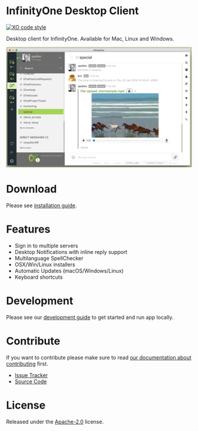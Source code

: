 # InfinityOne Desktop Client
[![XO code style](https://img.shields.io/badge/code_style-XO-5ed9c7.svg)](https://github.com/sindresorhus/xo)

Desktop client for InfinityOne. Available for Mac, Linux and Windows.

<img src="readme_hero.png"/>

# Download
Please see [installation guide](https://chat.spallen.com/help/desktop-app-install-guide).

# Features
* Sign in to multiple servers
* Desktop Notifications with inline reply support
* Multilanguage SpellChecker
* OSX/Win/Linux installers
* Automatic Updates (macOS/Windows/Linux)
* Keyboard shortcuts

# Development
Please see our [development guide](./development.md) to get started and run app locally.

# Contribute

If you want to contribute please make sure to read [our documentation about contributing](./CONTRIBUTING.md) first.

* [Issue Tracker](https://github.com/infinityoneframework/infinityone-electron/issues)
* [Source Code](https://github.com/infinityoneframework/infinityone-electron/)

# License
Released under the [Apache-2.0](./LICENSE) license.
